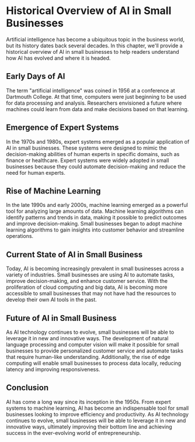 Historical Overview of AI in Small Businesses
============================================================================================

Artificial intelligence has become a ubiquitous topic in the business world, but its history dates back several decades. In this chapter, we'll provide a historical overview of AI in small businesses to help readers understand how AI has evolved and where it is headed.

Early Days of AI
----------------

The term "artificial intelligence" was coined in 1956 at a conference at Dartmouth College. At that time, computers were just beginning to be used for data processing and analysis. Researchers envisioned a future where machines could learn from data and make decisions based on that learning.

Emergence of Expert Systems
---------------------------

In the 1970s and 1980s, expert systems emerged as a popular application of AI in small businesses. These systems were designed to mimic the decision-making abilities of human experts in specific domains, such as finance or healthcare. Expert systems were widely adopted in small businesses because they could automate decision-making and reduce the need for human experts.

Rise of Machine Learning
------------------------

In the late 1990s and early 2000s, machine learning emerged as a powerful tool for analyzing large amounts of data. Machine learning algorithms can identify patterns and trends in data, making it possible to predict outcomes and improve decision-making. Small businesses began to adopt machine learning algorithms to gain insights into customer behavior and streamline operations.

Current State of AI in Small Business
-------------------------------------

Today, AI is becoming increasingly prevalent in small businesses across a variety of industries. Small businesses are using AI to automate tasks, improve decision-making, and enhance customer service. With the proliferation of cloud computing and big data, AI is becoming more accessible to small businesses that may not have had the resources to develop their own AI tools in the past.

Future of AI in Small Business
------------------------------

As AI technology continues to evolve, small businesses will be able to leverage it in new and innovative ways. The development of natural language processing and computer vision will make it possible for small businesses to provide personalized customer service and automate tasks that require human-like understanding. Additionally, the rise of edge computing will enable small businesses to process data locally, reducing latency and improving responsiveness.

Conclusion
----------

AI has come a long way since its inception in the 1950s. From expert systems to machine learning, AI has become an indispensable tool for small businesses looking to improve efficiency and productivity. As AI technology continues to evolve, small businesses will be able to leverage it in new and innovative ways, ultimately improving their bottom line and achieving success in the ever-evolving world of entrepreneurship.

